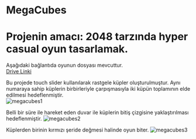 # MegaCubes
# Projenin amacı: 2048 tarzında hyper casual oyun tasarlamak.

Aşağıdaki bağlantıda oyunun dosyası mevcuttur.<br/>
[Drive Linki](https://drive.google.com/file/d/1MOZ3qksPNwYswUvNJ4f0vYDjbuax1Kl6/view?usp=drive_link)<br/>


Bu projede touch slider kullanılarak rastgele küpler oluşturulmuştur. Aynı numaraya sahip küplerin birbirleriyle çarpışmasıyla iki küpün toplamının elde edilmesi hedeflenmiştir.<br/>
![megacubes1](https://github.com/seherkizil/MegaCubes/assets/92746588/b87bf60d-69db-46ec-bd4c-c86f520f8aaa)<br/>

Belli bir süre ile hareket eden duvar ile küplerin bitiş çizgisine yaklaştırılması hedeflenmiştir.
![megacubes2](https://github.com/seherkizil/MegaCubes/assets/92746588/f362c6eb-5619-4043-ad3f-d9177b8fe711)

Küplerden birinin kırmızı şeride değmesi halinde oyun biter.
![megacubes3](https://github.com/seherkizil/MegaCubes/assets/92746588/f7d6f58f-cb19-41b2-b082-3ee3be00e98b)












